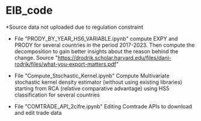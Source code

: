 # EIB_code

*Source data not uploaded due to regulation constraint

- File "PRODY_BY_YEAR_HS6_VARIABLE.ipynb" compute EXPY and PRODY for several countries in the period 2017-2023. Then compute the decomposition to gain better insights about the reason behind the change.
  Source "https://drodrik.scholar.harvard.edu/files/dani-rodrik/files/what-you-export-matters.pdf"

- File "Compute_Stochastic_Kernel.ipynb" Compute Multivariate stochastic kernel density estimator (without using existing libraries) starting from RCA (relative comparative advantage) using HS5 classification for several countries

- File "COMTRADE_API_2cifre.ipynb" Editing Comtrade APIs to download and edit trade data
